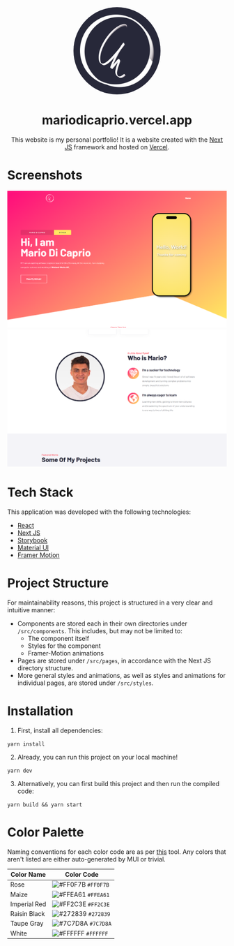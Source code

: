 <div align="center">
    <img alt="Mario Di Caprio" src="public/logo_README.png" style="border-radius: 50%; width: 200px">
</div>
<h1 align="center">
    mariodicaprio.vercel.app
</h1>
<p align="center">
    This website is my personal portfolio! It is a website created with the
    <a href="https://nextjs.org/" target="_blank" rel="noreferrer">Next JS</a>
    framework and hosted on
    <a href="https://vercel.com/" target="_blank" rel="noreferrer">Vercel</a>.
</p>

# Screenshots

![](public/README/screenshot1.png)
![](public/README/screenshot2.png)

# Tech Stack

This application was developed with the following technologies:
- [React](https://reactjs.org)
- [Next JS](https://nextjs.org)
- [Storybook](https://storybook.js.org/)
- [Material UI](https://mui.com)
- [Framer Motion](https://www.framer.com/motion/)

# Project Structure

For maintainability reasons, this project is structured in a very clear
and intuitive manner:
- Components are stored each in their own directories under `/src/components`.
  This includes, but may not be limited to:
  - The component itself
  - Styles for the component
  - Framer-Motion animations
- Pages are stored under `/src/pages`, in accordance with the Next JS
  directory structure.
- More general styles and animations, as well as styles and animations for
  individual pages, are stored under `/src/styles`.


# Installation

1. First, install all dependencies:

```shell
yarn install
```

2. Already, you can run this project on your local machine!

```shell
yarn dev
```

3. Alternatively, you can first build this project and then run the
   compiled code:

```shell
yarn build && yarn start
```

# Color Palette

Naming conventions for each color code are as per [this](https://coolors.co/) tool.
Any colors that aren't listed are either auto-generated by MUI or trivial.

| Color Name   | Color Code                                                         |
|--------------|--------------------------------------------------------------------|
| Rose         | ![#FF0F7B](https://placehold.co/10x10/FF0F7B/FF0F7B.png) `#FF0F7B` |
| Maize        | ![#FFEA61](https://placehold.co/10x10/FFEA61/FFEA61.png) `#FFEA61` |
| Imperial Red | ![#FF2C3E](https://placehold.co/10x10/FF2C3E/FF2C3E.png) `#FF2C3E` |
| Raisin Black | ![#272839](https://placehold.co/10x10/272839/272839.png) `#272839` |
| Taupe Gray   | ![#7C7D8A](https://placehold.co/10x10/7C7D8A/7C7D8A.png) `#7C7D8A` |
| White        | ![#FFFFFF](https://placehold.co/10x10/FFFFFF/FFFFFF.png) `#FFFFFF` |

